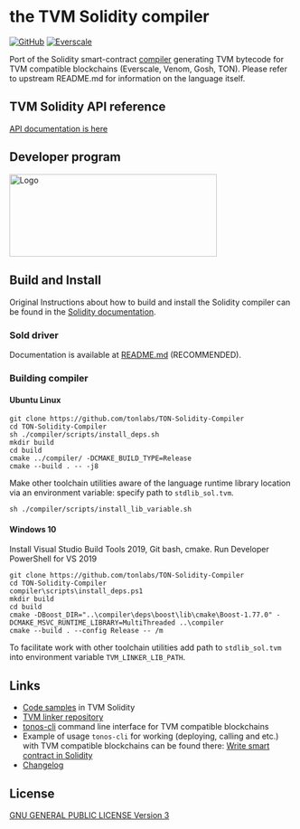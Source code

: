 <meta name="title" content="TVM-Solidity-Compiler">
<meta name="description" content="Solidity compiler for TVM">
<meta name='keywords' content='compiler, smart-contracts, blockchain, solidity, tvm, everscale, everos, venom-blockchain, venom-developer-program'>

# the TVM Solidity compiler

[![GitHub](https://img.shields.io/github/license/tonlabs/TON-Solidity-Compiler?style=for-the-badge)](./LICENSE)
[![Everscale](https://custom-icon-badges.demolab.com/badge/-everscale-13173e?style=for-the-badge&logoColor=yellow&logo=everscale)](https://everscale.network/)


Port of the Solidity smart-contract [compiler](https://github.com/ethereum/solidity) generating TVM bytecode for TVM compatible blockchains (Everscale, Venom, Gosh, TON). Please refer to upstream README.md for information on the language itself.

## TVM Solidity API reference

[API documentation is here](https://github.com/tonlabs/TON-Solidity-Compiler/blob/master/API.md)

## Developer program

<a href="https://github.com/venom-blockchain/developer-program">
 <img src="https://raw.githubusercontent.com/venom-blockchain/developer-program/main/vf-dev-program.png" alt="Logo" width="366.8" height="146.4">
</a>

## Build and Install

Original Instructions about how to build and install the Solidity compiler can be found in the [Solidity documentation](https://solidity.readthedocs.io/en/latest/installing-solidity.html#building-from-source).

### Sold driver

Documentation is available at [README.md](https://github.com/tonlabs/TON-Solidity-Compiler/blob/master/sold/README.md) (RECOMMENDED).

### Building compiler

#### Ubuntu Linux

```shell
git clone https://github.com/tonlabs/TON-Solidity-Compiler
cd TON-Solidity-Compiler
sh ./compiler/scripts/install_deps.sh
mkdir build
cd build
cmake ../compiler/ -DCMAKE_BUILD_TYPE=Release
cmake --build . -- -j8
```

Make other toolchain utilities aware of the language runtime library location via an environment variable: specify path to `stdlib_sol.tvm`.

```shell
sh ./compiler/scripts/install_lib_variable.sh
```

#### Windows 10

Install Visual Studio Build Tools 2019, Git bash, cmake.
Run Developer PowerShell for VS 2019

```shell
git clone https://github.com/tonlabs/TON-Solidity-Compiler
cd TON-Solidity-Compiler
compiler\scripts\install_deps.ps1
mkdir build
cd build
cmake -DBoost_DIR="..\compiler\deps\boost\lib\cmake\Boost-1.77.0" -DCMAKE_MSVC_RUNTIME_LIBRARY=MultiThreaded ..\compiler
cmake --build . --config Release -- /m
```

To facilitate work with other toolchain utilities add path to `stdlib_sol.tvm` into environment variable `TVM_LINKER_LIB_PATH`.

## Links

 * [Code samples](https://github.com/tonlabs/samples/tree/master/solidity) in TVM Solidity
 * [TVM linker repository](https://github.com/tonlabs/TVM-linker)
 * [tonos-cli](https://github.com/tonlabs/tonos-cli) command line interface for TVM compatible blockchains
 * Example of usage `tonos-cli` for working (deploying, calling and etc.) with TVM compatible blockchains can be found there: [Write smart contract in Solidity](https://docs.ton.dev/86757ecb2/p/950f8a-write-smart-contract-in-solidity)
 * [Changelog](https://github.com/tonlabs/TON-Solidity-Compiler/blob/master/Changelog_TON.md)

## License
[GNU GENERAL PUBLIC LICENSE Version 3](./LICENSE)
